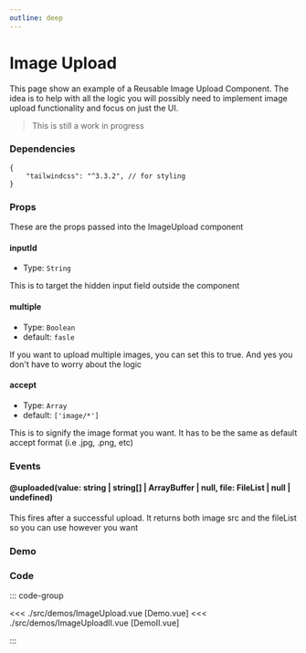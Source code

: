 ```yaml
---
outline: deep
---
```


<script setup>
import ImageUpload from '../../src/demos/ImageUpload.vue'
import ImageUploadII from '../../src/demos/ImageUploadII.vue'

</script>

# Image Upload

This page show an example of a Reusable Image Upload Component. The idea is to help with all the logic you will possibly need to implement image upload functionality and focus on just the UI. 
> This is still a work in progress

### Dependencies

```
{
    "tailwindcss": "^3.3.2", // for styling
}
```
### Props
These are the props passed into the ImageUpload component

#### inputId
- Type: `String`

This is to target the hidden input field outside the component

#### multiple
- Type: `Boolean`
- default: `fasle`

If you want to upload multiple images, you can set this to true. And yes you don't have to worry about the logic

#### accept
- Type: `Array`
- default: `['image/*']`

This is to signify the image format you want. It has to be the same as default accept format (i.e .jpg, .png, etc)

### Events

#### @uploaded(value: string | string[] | ArrayBuffer | null, file: FileList | null | undefined)
This fires after a successful upload. It returns both image src and the fileList so you can use however you want


### Demo

<ImageUpload />

<ImageUploadII />

### Code

::: code-group

<<< ./src/demos/ImageUpload.vue [Demo.vue]
<<< ./src/demos/ImageUploadII.vue [DemoII.vue]

:::